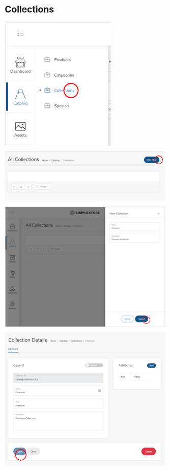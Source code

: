 # Collections



![](../.gitbook/assets/image%20%2820%29.png)

![](../.gitbook/assets/image%20%284%29.png)



![](../.gitbook/assets/image.png)



![](../.gitbook/assets/image%20%2810%29.png)

